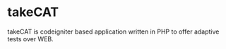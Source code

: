 takeCAT
=======

takeCAT is codeigniter based application written in PHP to offer adaptive tests over WEB. 
